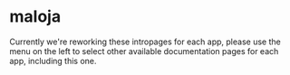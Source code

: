 # maloja

Currently we're reworking these intropages for each app, please use the menu on the left to select other available documentation pages for each app, including this one.
